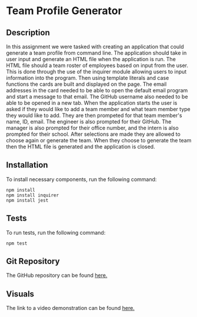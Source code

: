 # Team Profile Generator
      
## Description

In this assignment we were tasked with creating an application that could generate a team profile from command line. The application should take in user input and generate an HTML file when the application is run. The HTML file should a team roster of employees based on input from the user. This is done through the use of the inquirer module allowing users to input information into the program. Then using template literals and case functions the cards are built and displayed on the page. The email addresses in the card needed to be able to open the default email program and start a message to that email. The GitHub username also needed to be able to be opened in a new tab. When the application starts the user is asked if they would like to add a team member and what team member type they would like to add. They are then prompeted for that team member's name, ID, email. The engineer is also prompted for their GitHub. The manager is also prompted for their office number, and the intern is also prompted for their school. After selections are made they are allowed to choose again or generate the team. When they choose to generate the team then the HTML file is generated and the application is closed.

## Installation
      
To install necessary components, run the following command:

    npm install  
    npm install inquirer
    npm install jest
            
## Tests
      
To run tests, run the following command:

    npm test
    
## Git Repository 

The GitHub repository can be found [here.](https://github.com/choyle-01/team-profile-generator)

## Visuals 

The link to a video demonstration can be found [here.](https://drive.google.com/file/d/1B_j6-CSS93Lmw3qfw28PWxD8lfdgyjRL/view?usp=sharing)